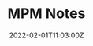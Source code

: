 ---
title: MPM Notes
summary: Derive formulas for Material point method, a numerical technique to simulate the behavior of solids, liquids, gases.

date: "2022-02-01T11:03:00Z"

# # Optional external URL for project (replaces project detail page).
# external_link: ./post/plain-strain-and-plain-stress.pdf

draft: false
---